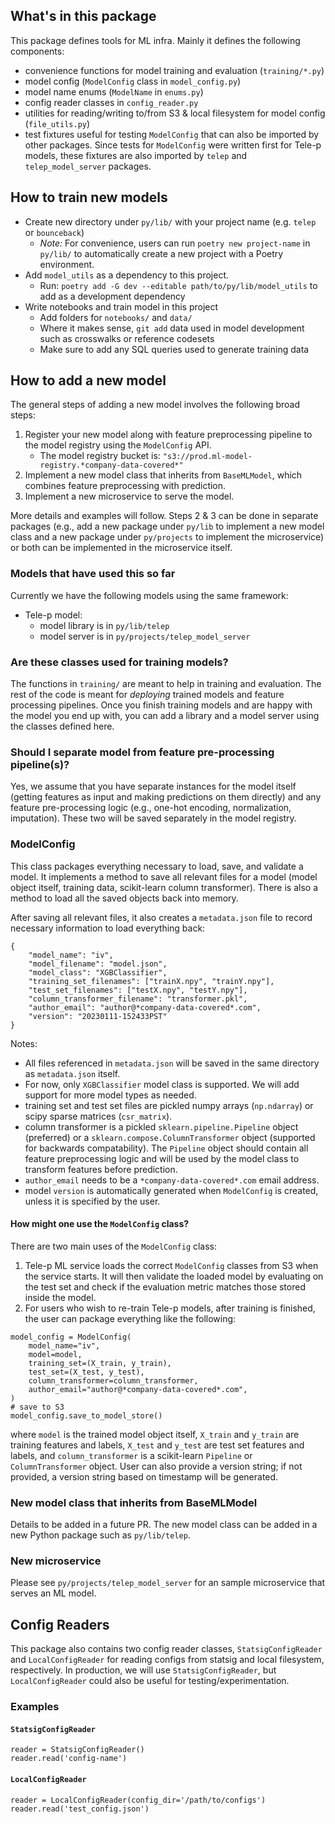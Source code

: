 ## What's in this package

This package defines tools for ML infra. Mainly it defines the following components:

- convenience functions for model training and evaluation (`training/*.py`)
- model config (`ModelConfig` class in `model_config.py`)
- model name enums (`ModelName` in `enums.py`)
- config reader classes in `config_reader.py`
- utilities for reading/writing to/from S3 & local filesystem for model config (`file_utils.py`)
- test fixtures useful for testing `ModelConfig` that can also be imported by other packages. Since tests for `ModelConfig` were written first for Tele-p models, these fixtures are also imported by `telep` and `telep_model_server` packages.

## How to train new models

- Create new directory under `py/lib/` with your project name (e.g. `telep` or `bounceback`)
  - _Note:_ For convenience, users can run `poetry new project-name` in `py/lib/` to automatically
    create a new project with a Poetry environment.
- Add `model_utils` as a dependency to this project.
  - Run: `poetry add -G dev --editable path/to/py/lib/model_utils` to add as a development dependency
- Write notebooks and train model in this project
  - Add folders for `notebooks/` and `data/`
  - Where it makes sense, `git add` data used in model development such as crosswalks or reference codesets
  - Make sure to add any SQL queries used to generate training data

## How to add a new model

The general steps of adding a new model involves the following broad steps:

1. Register your new model along with feature preprocessing pipeline to the
   model registry using the `ModelConfig` API.
   - The model registry bucket is: `"s3://prod.ml-model-registry.*company-data-covered*"`
2. Implement a new model class that inherits from `BaseMLModel`, which combines
   feature preprocessing with prediction.
3. Implement a new microservice to serve the model.

More details and examples will follow. Steps 2 & 3 can be done in separate
packages (e.g., add a new package under `py/lib` to implement a new model class
and a new package under `py/projects` to implement the microservice) or both
can be implemented in the microservice itself.

### Models that have used this so far

Currently we have the following models using the same framework:

- Tele-p model:
  - model library is in `py/lib/telep`
  - model server is in `py/projects/telep_model_server`

### Are these classes used for training models?

The functions in `training/` are meant to help in training and evaluation.
The rest of the code is meant for _deploying_ trained models and feature processing
pipelines. Once you finish training models and are happy with the model you end up with,
you can add a library and a model server using the classes defined here.

### Should I separate model from feature pre-processing pipeline(s)?

Yes, we assume that you have separate instances for the model itself (getting features
as input and making predictions on them directly) and any feature pre-processing logic
(e.g., one-hot encoding, normalization, imputation). These two will be saved separately
in the model registry.

### ModelConfig

This class packages everything necessary to load, save, and validate a model. It implements a method to save all
relevant files for a model (model object itself, training data, scikit-learn column transformer). There is also a
method to load all the saved objects back into memory.

After saving all relevant files, it also creates a `metadata.json` file to record necessary information to load
everything back:

```
{
    "model_name": "iv",
    "model_filename": "model.json",
    "model_class": "XGBClassifier",
    "training_set_filenames": ["trainX.npy", "trainY.npy"],
    "test_set_filenames": ["testX.npy", "testY.npy"],
    "column_transformer_filename": "transformer.pkl",
    "author_email": "author@*company-data-covered*.com",
    "version": "20230111-152433PST"
}
```

Notes:

- All files referenced in `metadata.json` will be saved in the same directory as
  `metadata.json` itself.
- For now, only `XGBClassifier` model class is supported. We will add support for
  more model types as needed.
- training set and test set files are pickled numpy arrays (`np.ndarray`) or
  scipy sparse matrices (`csr_matrix`).
- column transformer is a pickled `sklearn.pipeline.Pipeline` object (preferred) or a
  `sklearn.compose.ColumnTransformer` object (supported for backwards compatability).
  The `Pipeline` object should contain all feature preprocessing logic and will be
  used by the model class to transform features before prediction.
- `author_email` needs to be a `*company-data-covered*.com` email address.
- model `version` is automatically generated when `ModelConfig` is created,
  unless it is specified by the user.

#### How might one use the `ModelConfig` class?

There are two main uses of the `ModelConfig` class:

1. Tele-p ML service loads the correct `ModelConfig` classes from S3 when the
   service starts. It will then validate the loaded model by evaluating on the
   test set and check if the evaluation metric matches those stored inside the model.
2. For users who wish to re-train Tele-p models, after training is finished,
   the user can package everything like the following:

```
model_config = ModelConfig(
    model_name="iv",
    model=model,
    training_set=(X_train, y_train),
    test_set=(X_test, y_test),
    column_transformer=column_transformer,
    author_email="author@*company-data-covered*.com",
)
# save to S3
model_config.save_to_model_store()
```

where `model` is the trained model object itself, `X_train` and `y_train` are
training features and labels, `X_test` and `y_test` are test set features and labels,
and `column_transformer` is a scikit-learn `Pipeline` or `ColumnTransformer` object.
User can also provide a version string; if not provided, a version string based on
timestamp will be generated.

### New model class that inherits from BaseMLModel

Details to be added in a future PR. The new model class can be added in a new Python
package such as `py/lib/telep`.

### New microservice

Please see `py/projects/telep_model_server` for an sample microservice that
serves an ML model.

## Config Readers

This package also contains two config reader classes, `StatsigConfigReader` and `LocalConfigReader`
for reading configs from statsig and local filesystem, respectively. In production,
we will use `StatsigConfigReader`, but `LocalConfigReader` could also be useful
for testing/experimentation.

### Examples

#### `StatsigConfigReader`

```
reader = StatsigConfigReader()
reader.read('config-name')
```

#### `LocalConfigReader`

```
reader = LocalConfigReader(config_dir='/path/to/configs')
reader.read('test_config.json')
```
